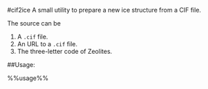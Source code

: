 #cif2ice
A small utility to prepare a new ice structure from a CIF file.

The source can be
1. A `.cif` file.
2. An URL to a `.cif` file.
3. The three-letter code of Zeolites.

##Usage:

%%usage%%
